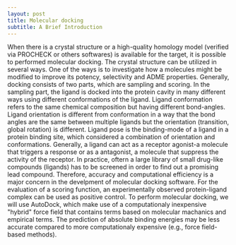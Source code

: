 ```yaml
---
layout: post
title: Molecular docking
subtitle: A Brief Introduction
---
```


When there is a crystal structure or a high-quality homology model (verified via PROCHECK or others softwares) is available for the target, it is possible to performed molecular docking. The crystal structure can be utilized in several ways. One of the ways is to investigate how a molecules might be modified to improve its potency, selectivity and ADME properties. Generally, docking consists of two parts, which are sampling and scoring. In the sampling part, the ligand is docked into the protein cavity in many different ways using different conformations of the ligand. Ligand conformation refers to the same chemical composition but having different bond-angles. Ligand orientation is different from conformation in a way that the bond angles are the same between multiple ligands but the orientation (transition, global rotation) is different. Ligand pose is the binding-mode of a ligand in a protein binding site, which considered a combination of orientation and conformations. Generally, a ligand can act as a receptor agonist-a molecule that triggers a response or as a antagonist, a molecule that suppress the activity of the receptor. In practice, oftern a large library of small drug-like compounds (ligands) has to be screened in order to find out a promising lead compound. Therefore, accuracy and computational efficiency is a major concern in the develpment of molecular docking software. For the evaluation of a scoring function, an experimentally observed protein-ligand complex can be used as positive control. To perform molecular docking, we will use AutoDock, which make use of a computationaly inexpensive "hybrid" force field that contains terms based on molecular machanics and empirical terms. The prediction of absolute binding energies may be less accurate compared to more computationaly expensive (e.g., force field-based methods). 


